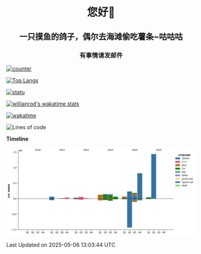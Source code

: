 

<!--
**kitUIN/kitUIN** is a ✨ _special_ ✨ repository because its `README.md` (this file) appears on your GitHub profile.

Here are some ideas to get you started:

- 🔭 I’m currently working on ...
- 🌱 I’m currently learning ...
- 👯 I’m looking to collaborate on ...
- 🤔 I’m looking for help with ...
- 💬 Ask me about ...
- 📫 How to reach me: ...
- 😄 Pronouns: ...
- ⚡ Fun fact: ...
-->
<h1 align="center">您好👋</h1>
<h2 align="center">一只摸鱼的鸽子，偶尔去海滩偷吃薯条~咕咕咕</h2>
<h3 align="center">有事情请发邮件</h3>

[![counter](https://count.getloli.com/get/@KitUIN?theme=rule34)](https://count.getloli.com/)

[![Top Langs](https://github-readme-stats.kituin.fun/api/top-langs/?username=kitUIN&show_icons=true&theme=gruvbox&locale=cn&layout=compact)](https://github.com/anuraghazra/github-readme-stats)  

[![statu](https://github-readme-stats.kituin.fun/api?username=kitUIN&show_icons=true&theme=gruvbox&locale=cn)](https://github.com/anuraghazra/github-readme-stats)  

[![willianrod's wakatime stats](https://github-readme-stats.kituin.fun/api/wakatime?username=kituin&langs_count=8&layout=compact&hide=Other,Binary,JSON,Markdown)](https://wakatime.com/@kitUIN)

[![wakatime](https://wakatime.com/badge/user/3b5608c7-e0b6-44a2-a217-cad786040b48.svg)](https://wakatime.com/@3b5608c7-e0b6-44a2-a217-cad786040b48)

<!--START_SECTION:waka-->
![Lines of code](https://img.shields.io/badge/From%20Hello%20World%20I%27ve%20Written-3.4%20million%20lines%20of%20code-blue)

**Timeline**

![Lines of Code chart](https://raw.githubusercontent.com/kitUIN/kitUIN/main/assets/bar_graph.png)


 Last Updated on 2025-05-06 13:03:44 UTC
<!--END_SECTION:waka-->
